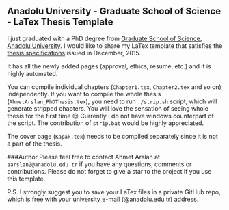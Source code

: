 ## Anadolu University - Graduate School of Science - LaTex Thesis Template

I just graduated with a PhD degree from [Graduate School of Science](http://www.fenbilens.anadolu.edu.tr), [Anadolu University](https://www.anadolu.edu.tr).
I would like to share my LaTex template that satisfies the [thesis specifications](http://www.fenbilens.anadolu.edu.tr/assets/bilgibankasi/20160229110143_tt.pdf) issued in December, 2015.

It has all the newly added pages (approval, ethics, resume, etc.) and it is highly automated.

You can compile individual chapters (`Chapter1.tex`, `Chapter2.tex` and so on) independently.
If you want to compile the whole thesis (`AhmetArslan_PhDThesis.tex`), you need to run `./strip.sh` script, which will generate stripped chapters.
You will love the sensation of seeing whole thesis for the first time :relieved:
Currently I do not have windows counterpart of the script. The contribution of `strip.bat` would be highly appreciated.

The cover page (`Kapak.tex`) needs to be compiled separately since it is not a part of the thesis.



###Author
Please feel free to contact Ahmet Arslan at `aarslan2@anadolu.edu.tr` if you have any questions, comments or contributions. 
Please do not forget to give a star to the project if you use this template.

P.S. I strongly suggest you to save your LaTex files in a private GitHub repo, which is free with your university e-mail (@anadolu.edu.tr) address.